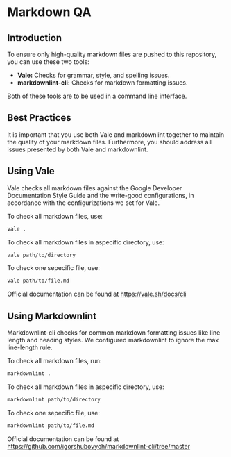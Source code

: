 # Markdown QA

## Introduction
To ensure only high-quality markdown files are pushed to this repository, you can use these two tools:
- **Vale:** Checks for grammar, style, and spelling issues.
- **markdownlint-cli:** Checks for markdown formatting issues.

Both of these tools are to be used in a command line interface.


## Best Practices
It is important that you use both Vale and markdownlint together to maintain the quality of your markdown
files. Furthermore, you should address all issues presented by both Vale and markdownlint.


## Using Vale
Vale checks all markdown files against the Google Developer Documentation Style Guide and the write-good
configurations, in accordance with the configurizations we set for Vale.

To check all markdown files, use:
```bash
vale .
```

To check all markdown files in aspecific directory, use:
```bash
vale path/to/directory
```

To check one sepecific file, use:
```bash
vale path/to/file.md
```

Official documentation can be found at https://vale.sh/docs/cli


## Using Markdownlint
Markdownlint-cli checks for common markdown formatting issues like line length and heading styles. We
configured markdownlint to ignore the max line-length rule.

To check all markdown files, run:
```bash
markdownlint .
```

To check all markdown files in aspecific directory, use:
```bash
markdownlint path/to/directory
```

To check one sepecific file, use:
```bash
markdownlint path/to/file.md
```
Official documentation can be found at https://github.com/igorshubovych/markdownlint-cli/tree/master
